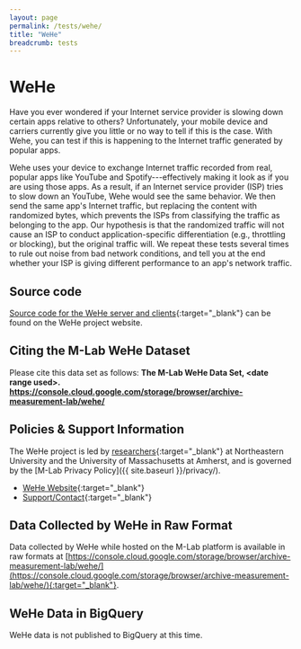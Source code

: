 ```yaml
---
layout: page
permalink: /tests/wehe/
title: "WeHe"
breadcrumb: tests
---
```


# WeHe

Have you ever wondered if your Internet service provider is slowing down certain apps relative to others? Unfortunately, your mobile device and carriers currently give you little or no way to tell if this is the case. With Wehe, you can test if this is happening to the Internet traffic generated by popular apps.

Wehe uses your device to exchange Internet traffic recorded from real, popular apps like YouTube and Spotify---effectively making it look as if you are using those apps. As a result, if an Internet service provider (ISP) tries to slow down an YouTube, Wehe would see the same behavior. We then send the same app's Internet traffic, but replacing the content with randomized bytes, which prevents the ISPs from classifying the traffic as belonging to the app. Our hypothesis is that the randomized traffic will not cause an ISP to conduct application-specific differentiation (e.g., throttling or blocking), but the original traffic will. We repeat these tests several times to rule out noise from bad network conditions, and tell you at the end whether your ISP is giving different performance to an app's network traffic.

## Source code

[Source code for the WeHe server and clients](https://dd.meddle.mobi/codeanddata.html){:target="_blank"} can be found on the WeHe project website.

## Citing the M-Lab WeHe Dataset

Please cite this data set as follows: **The M-Lab WeHe Data Set, &lt;date range used&gt;. https://console.cloud.google.com/storage/browser/archive-measurement-lab/wehe/**

## Policies & Support Information

The WeHe project is led by [researchers](https://dd.meddle.mobi/about_dd.html){:target="_blank"} at Northeastern University and the University of Massachusetts at Amherst, and is governed by the [M-Lab Privacy Policy]({{ site.baseurl }}/privacy/).

* [WeHe Website](https://dd.meddle.mobi/){:target="_blank"}
* [Support/Contact](https://dd.meddle.mobi/contact_dd.html){:target="_blank"}

## Data Collected by WeHe in Raw Format

Data collected by WeHe while hosted on the M-Lab platform is available in raw formats at [https://console.cloud.google.com/storage/browser/archive-measurement-lab/wehe/](https://console.cloud.google.com/storage/browser/archive-measurement-lab/wehe/){:target="_blank"}.

## WeHe Data in BigQuery

WeHe data is not published to BigQuery at this time.
